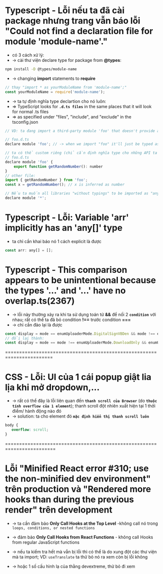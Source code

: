 
# Typescript - Lỗi nếu ta đã cài package nhưng trang vẫn báo lỗi "Could not find a declaration file for module 'module-name'."
* có 3 cách xử lý:
* -> cài thư viện declare type for package from **@types**:
```sh
npm install -D @types/module-name
```
* -> changing **import** statements to **require**
```js
// thay "import * as yourModuleName from 'module-name';"
const yourModuleName = require('module-name');
```

* -> ta tự định nghĩa type declartion cho nó luôn:
* => TypeScript looks for **`.d.ts files`** in the same places that it will look for normal .ts files
* => as specified under "files", "include", and "exclude" in the tsconfig.json
```js
// VD: ta đang import a third-party module 'foo' that doesn't provide any "typings" (either in the library itself, or in the @types/foo package)

// foo.d.ts
declare module 'foo'; // -> when we import "foo" it'll just be typed as "any"

// ta có thể custom riêng (chỉ cần định nghĩa type cho những API ta dùng là đủ):
// foo.d.ts
declare module 'foo' {
    export function getRandomNumber(): number
} 
// other file:
import { getRandomNumber } from 'foo';
const x = getRandomNumber(); // x is inferred as number

// Nếu ta muốn all libraries "without typings" to be imported as "any"
declare module '*';
```

# Typescript - Lỗi: Variable 'arr' implicitly has an 'any[]' type
* ta chỉ cần khai báo nó 1 cách explicit là được
```js
const arr: any[] = [];
```

# Typescript - This comparison appears to be unintentional because the types '...' and '...' have no overlap.ts(2367)
* -> lỗi này thường xảy ra khi ta sử dụng toán tử **&&** để nối 2 **`condition`** với nhau; rất có thể ta đã bỏ condition **!==** trước condition **===**
* -> chỉ cần đảo lại là được
```js - VD:
const display = mode == enumUploaderMode.DigitalSignVBDen && mode !== enumUploaderMode.DownloadOnly;
// đổi lại thành:
const display = mode == mode !== enumUploaderMode.DownloadOnly && enumUploaderMode.DigitalSignVBDen;
```

=======================================================================
# CSS - Lỗi: UI của 1 cái popup giật lia lịa khi mở dropdown,...
* -> rất có thể đây là lỗi liên quan đến **`thanh scroll của Browser`** (do **`thuộc tính overflow của 1 element`**); thanh scroll đột nhiên xuất hiện tại 1 thời điểm/ hành động nào đó
* -> solution: ta cho element đó **`mặc định hiển thị thanh scroll luôn`**
```css
body {
   overflow: scroll;
}
```

========================================================================
# Lỗi "Minified React error #310; use the non-minified dev environment" trên production và "Rendered more hooks than during the previous render" trên development
* -> ta cần đảm bảo **Only Call Hooks at the Top Level** -không call nó trong `loops, conditions, or nested functions`
* -> đảm bảo **Only Call Hooks from React Functions** - không call Hooks from regular JavaScript functions

* -> nếu ta kiểm tra hết mà vẫn bị lỗi thì có thể là do xung đột các thư viện mà ta import; VD: `useTranslate` ta thử bỏ nó ra xem còn bị lỗi không
* -> hoặc 1 số cấu hình lạ của thằng devextreme, thử bỏ đi xem 
